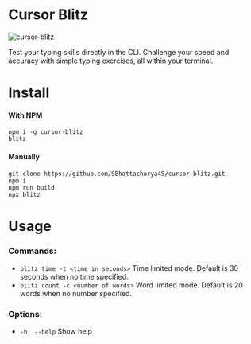 # Cursor Blitz

![cursor-blitz](https://i.ibb.co/L1yGYfC/a.png)

Test your typing skills directly in the CLI. Challenge your speed and accuracy with simple typing exercises, all within your terminal.

# Install

#### With NPM
```
npm i -g cursor-blitz
blitz
```
#### Manually
```
git clone https://github.com/SBhattacharya45/cursor-blitz.git
npm i
npm run build
npx blitz
```

# Usage
### Commands:
- `blitz time -t <time in seconds>` Time limited mode. Default is 30 seconds when no time specified.
- `blitz count -c <number of words>` Word limited mode. Default is 20 words when no number specified.
### Options:
- `-h, --help`  Show help
